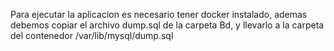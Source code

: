 Para ejecutar la aplicacion es necesario tener docker instalado, ademas debemos copiar el archivo dump.sql de la carpeta Bd, y llevarlo a la carpeta del contenedor /var/lib/mysql/dump.sql
